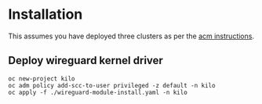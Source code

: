 # Installation 

This assumes you have deployed three clusters as per the [acm instructions](./../acm/readme.md).

## Deploy wireguard kernel driver

```shell
oc new-project kilo
oc adm policy add-scc-to-user privileged -z default -n kilo
oc apply -f ./wireguard-module-install.yaml -n kilo
```